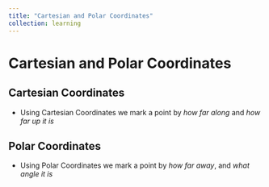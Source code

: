 ```yaml
---
title: "Cartesian and Polar Coordinates"
collection: learning
---
```


Cartesian and Polar Coordinates
======

Cartesian Coordinates
---
- Using Cartesian Coordinates we mark a point by *how far along* and *how far up it is*

Polar Coordinates
---
- Using Polar Coordinates we mark a point by *how far away*, and *what angle it is*